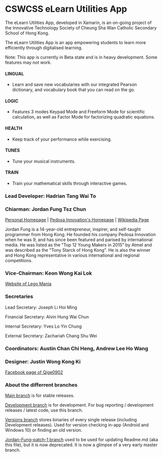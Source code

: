 # CSWCSS eLearn Utilities App
The eLearn Utilities App, developed in Xamarin, is an on-going project of the Innovative Technology Society of Cheung Sha Wan Catholic Secondary School of Hong Kong.

The eLearn Utilities App is an app empowering students to learn more efficiently through digitalised learning.

Note: This app is currently in Beta state and is in heavy development. Some features may not work.

#### LINGUAL
- Learn and save new vocabularies with our integrated Pearson dictionary, and vocabulary book that you can read on the go.

#### LOGIC
- Features 3 modes Keypad Mode and Freeform Mode for scientific calculation, as well as Factor Mode for factorizing quadratic equations.

#### HEALTH
- Keep track of your performance while exercising.

#### TUNES
- Tune your musical instruments.

#### TRAIN
- Train your mathematical skills through interactive games.

### Lead Developer: Hadrian Tang Wai To

### Chiarman: Jordan Fung Tsz Chun
[Personal Homepage](http://www.jordanfung.com) | [Pedosa Innovation's Homepage](http://www.pedosa.com.hk/) | [Wikipedia Page](http://www.wikipedia.org/wiki/Jordan_Fung)

Jordan Fung is a 14-year-old entrepreneur, inspirer, and self-taught programmer from Hong Kong. He founded his company Pedosa Innovation when he was 9, and has since been featured and parised by international media. He was listed as the "Top 12 Young Makers in 2015" by Atmel and was described as the "Tony Starck of Hong Kong". He is also the winner and Hong Kong representative in various international and regional competitions.

### Vice-Chairman: Keon Wong Kai Lok 

[Website of Lego Mania](http://designheaven8.wixsite.com/lego-mania-official)

### Secretaries
Lead Secretary: Joseph Li Hoi Ming

Financial Secretary: Alvin Hung Wai Chun

Internal Secretary: Yves Lo Yin Chung

External Secretary: Zachariah Chang Shu Wei

### Coordinators: Austin Chan Chi Heng, Andrew Lee Ho Wang

### Designer: Justin Wong Kong Ki

[Facebook page of Qige0902](https://www.facebook.com/qige0902/)

### About the differrent branches

[Main branch](https://github.com/happypig375/innotech-elearning/tree/master) is for stable releases.

[Development branch](https://github.com/happypig375/innotech-elearning/tree/Development) is for development.
For bug reporting / development releases / latest code, use this branch.

[Versions branch](https://github.com/happypig375/innotech-elearning/tree/Versions) stores binaries of every single release (including Development releases).
Used for version checking in-app (Android and Windows 10) or finding an old version.

[Jordan-Fung-patch-1 branch](https://github.com/happypig375/innotech-elearning/tree/Jordan-Fung-patch-1) used to be used for updating Readme.md (aka this file), but it is now deprecated. It is now a glimpse of a very early master branch.
